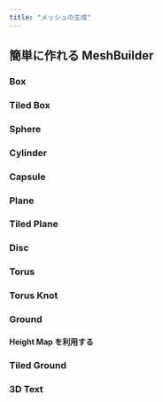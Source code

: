 ```yaml
---
title: "メッシュの生成"
---
```


## 簡単に作れる MeshBuilder

### Box

### Tiled Box

### Sphere

### Cylinder

### Capsule

### Plane

### Tiled Plane

### Disc

### Torus

### Torus Knot

### Ground

#### Height Map を利用する

### Tiled Ground

### 3D Text
